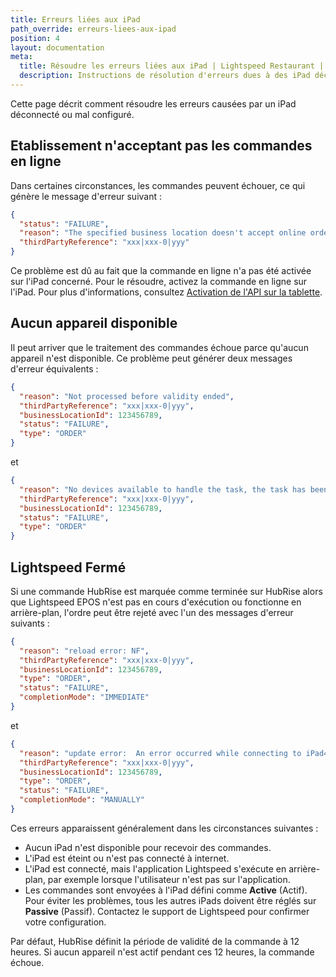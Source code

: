 ```yaml
---
title: Erreurs liées aux iPad
path_override: erreurs-liees-aux-ipad
position: 4
layout: documentation
meta:
  title: Résoudre les erreurs liées aux iPad | Lightspeed Restaurant | HubRise
  description: Instructions de résolution d'erreurs dues à des iPad déconnectés ou mal configurés.
---
```


Cette page décrit comment résoudre les erreurs causées par un iPad déconnecté ou mal configuré.

## Etablissement n'acceptant pas les commandes en ligne

Dans certaines circonstances, les commandes peuvent échouer, ce qui génère le message d'erreur suivant :

```json
{
  "status": "FAILURE",
  "reason": "The specified business location doesn't accept online orders at the moment.",
  "thirdPartyReference": "xxx|xxx-0|yyy"
}
```

Ce problème est dû au fait que la commande en ligne n'a pas été activée sur l'iPad concerné. Pour le résoudre, activez la commande en ligne sur l'iPad. Pour plus d'informations, consultez [Activation de l'API sur la tablette](/apps/lightspeed-restaurant/faqs/troubleshooting-failed-orders#api-activation).

## Aucun appareil disponible

Il peut arriver que le traitement des commandes échoue parce qu'aucun appareil n'est disponible. Ce problème peut générer deux messages d'erreur équivalents :

```json
{
  "reason": "Not processed before validity ended",
  "thirdPartyReference": "xxx|xxx-0|yyy",
  "businessLocationId": 123456789,
  "status": "FAILURE",
  "type": "ORDER"
}
```

et

```json
{
  "reason": "No devices available to handle the task, the task has been rejected.",
  "thirdPartyReference": "xxx|xxx-0|yyy",
  "businessLocationId": 123456789,
  "status": "FAILURE",
  "type": "ORDER"
}
```

## Lightspeed Fermé

Si une commande HubRise est marquée comme terminée sur HubRise alors que Lightspeed EPOS n'est pas en cours d'exécution ou fonctionne en arrière-plan, l'ordre peut être rejeté avec l'un des messages d'erreur suivants :

```json
{
  "reason": "reload error: NF",
  "thirdPartyReference": "xxx|xxx-0|yyy",
  "businessLocationId": 123456789,
  "type": "ORDER",
  "status": "FAILURE",
  "completionMode": "IMMEDIATE"
}
```

et

```json
{
  "reason": "update error:  An error occurred while connecting to iPad4 (599621)",
  "thirdPartyReference": "xxx|xxx-0|yyy",
  "businessLocationId": 123456789,
  "type": "ORDER",
  "status": "FAILURE",
  "completionMode": "MANUALLY"
}
```

Ces erreurs apparaissent généralement dans les circonstances suivantes :

- Aucun iPad n'est disponible pour recevoir des commandes.
- L'iPad est éteint ou n'est pas connecté à internet.
- L'iPad est connecté, mais l'application Lightspeed s'exécute en arrière-plan, par exemple lorsque l'utilisateur n'est pas sur l'application.
- Les commandes sont envoyées à l'iPad défini comme **Active** (Actif). Pour éviter les problèmes, tous les autres iPads doivent être réglés sur **Passive** (Passif). Contactez le support de Lightspeed pour confirmer votre configuration.

Par défaut, HubRise définit la période de validité de la commande à 12 heures. Si aucun appareil n'est actif pendant ces 12 heures, la commande échoue.
